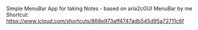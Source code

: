 Simple MenuBar App for taking Notes - based on aria2cGUI MenuBar by me
Shortcut: https://www.icloud.com/shortcuts/868e973aff4747adb545d95a72711c6f

